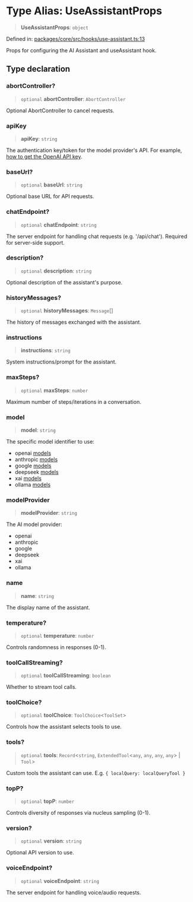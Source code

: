# Type Alias: UseAssistantProps

> **UseAssistantProps**: `object`

Defined in: [packages/core/src/hooks/use-assistant.ts:13](https://github.com/GeoDaCenter/openassistant/blob/bc4037be52d89829440fcc4aaa1010be73719d16/packages/core/src/hooks/use-assistant.ts#L13)

Props for configuring the AI Assistant and useAssistant hook.

## Type declaration

### abortController?

> `optional` **abortController**: `AbortController`

Optional AbortController to cancel requests.

### apiKey

> **apiKey**: `string`

The authentication key/token for the model provider's API. For example, [how to get the OpenAI API key](https://platform.openai.com/api-keys).

### baseUrl?

> `optional` **baseUrl**: `string`

Optional base URL for API requests.

### chatEndpoint?

> `optional` **chatEndpoint**: `string`

The server endpoint for handling chat requests (e.g. '/api/chat'). Required for server-side support.

### description?

> `optional` **description**: `string`

Optional description of the assistant's purpose.

### historyMessages?

> `optional` **historyMessages**: `Message`[]

The history of messages exchanged with the assistant.

### instructions

> **instructions**: `string`

System instructions/prompt for the assistant.

### maxSteps?

> `optional` **maxSteps**: `number`

Maximum number of steps/iterations in a conversation.

### model

> **model**: `string`

The specific model identifier to use:

- openai [models](https://sdk.vercel.ai/providers/ai-sdk-providers/openai#model-capabilities)
- anthropic [models](https://sdk.vercel.ai/providers/ai-sdk-providers/anthropic#model-capabilities)
- google [models](https://sdk.vercel.ai/providers/ai-sdk-providers/google#model-capabilities)
- deepseek [models](https://sdk.vercel.ai/providers/ai-sdk-providers/deepseek#model-capabilities)
- xai [models](https://sdk.vercel.ai/providers/ai-sdk-providers/xai#model-capabilities)
- ollama [models](https://ollama.com/models)

### modelProvider

> **modelProvider**: `string`

The AI model provider:

- openai
- anthropic
- google
- deepseek
- xai
- ollama

### name

> **name**: `string`

The display name of the assistant.

### temperature?

> `optional` **temperature**: `number`

Controls randomness in responses (0-1).

### toolCallStreaming?

> `optional` **toolCallStreaming**: `boolean`

Whether to stream tool calls.

### toolChoice?

> `optional` **toolChoice**: `ToolChoice`\<`ToolSet`\>

Controls how the assistant selects tools to use.

### tools?

> `optional` **tools**: `Record`\<`string`, `ExtendedTool`\<`any`, `any`, `any`, `any`\> \| `Tool`\>

Custom tools the assistant can use. E.g. `{ localQuery: localQueryTool }`

### topP?

> `optional` **topP**: `number`

Controls diversity of responses via nucleus sampling (0-1).

### version?

> `optional` **version**: `string`

Optional API version to use.

### voiceEndpoint?

> `optional` **voiceEndpoint**: `string`

The server endpoint for handling voice/audio requests.
